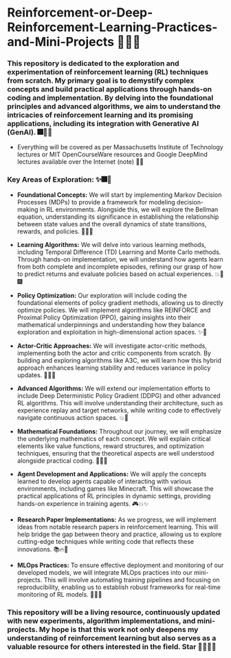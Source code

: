 # Reinforcement-or-Deep-Reinforcement-Learning-Practices-and-Mini-Projects 🎇✨🌟
### **This repository is dedicated to the exploration and experimentation of reinforcement learning (RL) techniques from scratch. My primary goal is to demystify complex concepts and build practical applications through hands-on coding and implementation. By delving into the foundational principles and advanced algorithms, we aim to understand the intricacies of reinforcement learning and its promising applications, including its integration with Generative AI (GenAI).** 🎆💫🚀

 * Everything will be covered as per Massachusetts Institute of Technology lectures or MIT OpenCourseWare resources and Google DeepMind lectures available over the Internet (note) 🌟🔥

### Key Areas of Exploration: ✨🎆🌠

* **Foundational Concepts:** We will start by implementing Markov Decision Processes (MDPs) to provide a framework for modeling decision-making in RL environments. Alongside this, we will explore the Bellman equation, understanding its significance in establishing the relationship between state values and the overall dynamics of state transitions, rewards, and policies. 🌌🎇✨

* **Learning Algorithms:** We will delve into various learning methods, including Temporal Difference (TD) Learning and Monte Carlo methods. Through hands-on implementation, we will understand how agents learn from both complete and incomplete episodes, refining our grasp of how to predict returns and evaluate policies based on actual experiences. 💥🌠🎆

* **Policy Optimization:** Our exploration will include coding the foundational elements of policy gradient methods, allowing us to directly optimize policies. We will implement algorithms like REINFORCE and Proximal Policy Optimization (PPO), gaining insights into their mathematical underpinnings and understanding how they balance exploration and exploitation in high-dimensional action spaces. ✨🚀

* **Actor-Critic Approaches:** We will investigate actor-critic methods, implementing both the actor and critic components from scratch. By building and exploring algorithms like A3C, we will learn how this hybrid approach enhances learning stability and reduces variance in policy updates. 🌠💫🔥

* **Advanced Algorithms:** We will extend our implementation efforts to include Deep Deterministic Policy Gradient (DDPG) and other advanced RL algorithms. This will involve understanding their architecture, such as experience replay and target networks, while writing code to effectively navigate continuous action spaces. 💥🎇

* **Mathematical Foundations:** Throughout our journey, we will emphasize the underlying mathematics of each concept. We will explain critical elements like value functions, reward structures, and optimization techniques, ensuring that the theoretical aspects are well understood alongside practical coding. 🌌🌟🎆

* **Agent Development and Applications:** We will apply the concepts learned to develop agents capable of interacting with various environments, including games like Minecraft. This will showcase the practical applications of RL principles in dynamic settings, providing hands-on experience in training agents. 🎮💥✨

* **Research Paper Implementations:** As we progress, we will implement ideas from notable research papers in reinforcement learning. This will help bridge the gap between theory and practice, allowing us to explore cutting-edge techniques while writing code that reflects these innovations. 📚🔥🌟

* **MLOps Practices:** To ensure effective deployment and monitoring of our developed models, we will integrate MLOps practices into our mini-projects. This will involve automating training pipelines and focusing on reproducibility, enabling us to establish robust frameworks for real-time monitoring of RL models. 🔧🌠💫

### This repository will be a living resource, continuously updated with new experiments, algorithm implementations, and mini-projects. My hope is that this work not only deepens my understanding of reinforcement learning but also serves as a valuable resource for others interested in the field. Star 🌟🎇💫🚀
